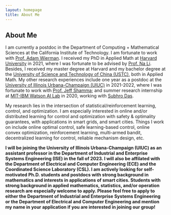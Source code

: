 ```yaml
---
layout: homepage
title: About Me
---
```


## About Me

I am currently a postdoc in the Department of Computing + Mathematical Sciences at the California Institute of Technology. I am fortunate to work with [Prof. Adam Wierman](https://adamwierman.com/). I received my PhD in Applied Math at [Harvard University](https://www.seas.harvard.edu/applied-mathematics) in 2021, where I was fortunate to be advised by [Prof. Na Li](https://nali.seas.harvard.edu/). Besides, I received my master degree at Harvard and my bachelor degree at the [University of Science and Technology of China (USTC)](http://en.ustc.edu.cn/), both in Applied Math. My other research experiences include one year as a postdoc at the [University of Illinois Urbana-Champaign (UIUC)](https://ise.illinois.edu/) in 2021-2022, where I was fortunate to work with [Prof. Jeff Shamma](https://ise.illinois.edu/directory/profile/jshamma); and summer research internship at [MIT-IBM Watson AI Lab](https://mitibmwatsonailab.mit.edu/) in 2020, working with [Subhro Das](https://researcher.watson.ibm.com/researcher/view.php?person=ibm-Subhro.Das).


My research lies in the intersection of statistical/reinforcement learning, control, and optimization. I am especially interested in online and/or distributed learning for control and optimization with safety & optimality guarantees, with applications in smart grids, and smart cities. Things I work on include online optimal control, safe learning-based control,  online convex optimization, reinforcement learning, multi-armed bandit, decentralized learning for control, reliable mechanism design, etc.

**I will be joining the University of Illinois Urbana-Champaign (UIUC) as an assistant professor in the Department of Industrial and Enterprise Systems Engineering (ISE) in the fall of 2023. I will also be affilated with the Department of Electrical and Computer Engineering (ECE) and the Coordinated Science Laboratory (CSL). I am actively looking for self-motivated Ph.D. students and postdocs with strong background in mathematics and interests in applications of smart cities. Students with strong background in applied mathematics, statistics, and/or operation research are especially welcome to apply. Please feel free to apply to either the Department of Industrial and Enterprise Systems Engineering or the  Department of Electrical and Computer Engineering and mention my name in your application if you are interested in joining our group!**


